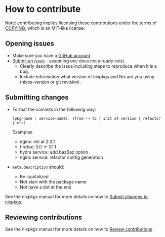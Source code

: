 # How to contribute

Note: contributing implies licensing those contributions
under the terms of [COPYING](../COPYING), which is an MIT-like license.

## Opening issues

* Make sure you have a [GitHub account](https://github.com/signup/free)
* [Submit an issue](https://github.com/NixOS/nixpkgs/issues) - assuming one does not already exist.
  * Clearly describe the issue including steps to reproduce when it is a bug.
  * Include information what version of nixpkgs and Nix are you using (nixos-version or git revision).

## Submitting changes

* Format the commits in the following way:

  `(pkg-name | service-name): (from -> to | init at version | refactor | etc)`

  Examples:

  * nginx: init at 2.0.1
  * firefox: 3.0 -> 3.1.1
  * hydra service: add bazBaz option
  * nginx service: refactor config generation

* `meta.description` should:
  * Be capitalized
  * Not start with the package name
  * Not have a dot at the end

See the nixpkgs manual for more details on how to [Submit changes to nixpkgs](https://nixos.org/nixpkgs/manual/#chap-submitting-changes).

## Reviewing contributions

See the nixpkgs manual for more details on how to [Review contributions](https://nixos.org/nixpkgs/manual/#sec-reviewing-contributions).
